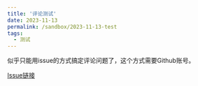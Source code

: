 ```yaml
---
title: '评论测试'
date: 2023-11-13
permalink: /sandbox/2023-11-13-test
tags:
  - 测试
---
```



似乎只能用issue的方式搞定评论问题了，这个方式需要Github账号。

[Issue链接](https://github.com/lailaps0713/lailaps0713.github.io/issues)
